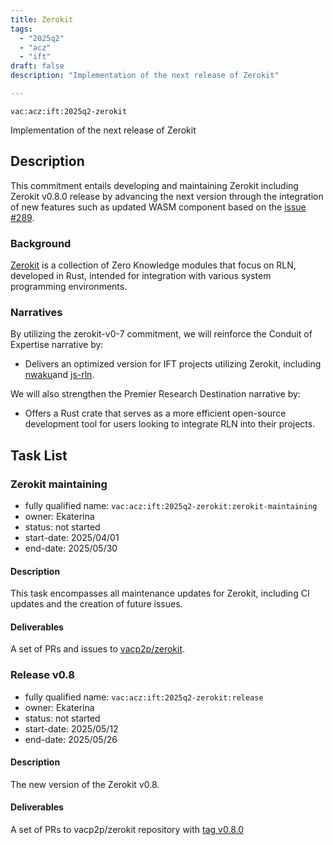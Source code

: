 ```yaml
---
title: Zerokit
tags:
  - "2025q2"
  - "acz"
  - "ift"
draft: false
description: "Implementation of the next release of Zerokit"

---
```


`vac:acz:ift:2025q2-zerokit`

Implementation of the next release of Zerokit 
## Description

This commitment entails developing and maintaining Zerokit including Zerokit v0.8.0 release 
by advancing the next version through the integration of new features such as updated WASM component 
based on the [issue #289](https://github.com/vacp2p/zerokit/issues/289). 

### Background

[Zerokit](https://github.com/vacp2p/zerokit) is a collection of Zero Knowledge modules that focus on RLN, 
developed in Rust, intended for integration with various system programming environments.


### Narratives

By utilizing the zerokit-v0-7 commitment, we will reinforce the Conduit of Expertise narrative by:
* Delivers an optimized version for IFT projects utilizing Zerokit, 
including [nwaku](https://github.com/waku-org/nwaku)and [js-rln](https://github.com/waku-org/js-rln).

We will also strengthen the Premier Research Destination narrative by:
* Offers a Rust crate that serves as a more efficient open-source development tool 
for users looking to integrate RLN into their projects. 

## Task List

### Zerokit maintaining

* fully qualified name: `vac:acz:ift:2025q2-zerokit:zerokit-maintaining`
* owner: Ekaterina
* status: not started
* start-date: 2025/04/01
* end-date: 2025/05/30

#### Description
This task encompasses all maintenance updates for Zerokit, including CI updates and the creation of future issues.

#### Deliverables
A set of PRs and issues to [vacp2p/zerokit](https://github.com/vacp2p/zerokit/). 

### Release v0.8
* fully qualified name: `vac:acz:ift:2025q2-zerokit:release`
* owner: Ekaterina
* status: not started
* start-date: 2025/05/12
* end-date: 2025/05/26

#### Description
The new version of the Zerokit v0.8.  

#### Deliverables
A set of PRs to vacp2p/zerokit repository with [tag v0.8.0](https://github.com/vacp2p/zerokit/releases/tag/v0.8.0)
